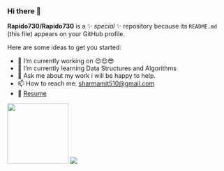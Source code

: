 ### Hi there 👋


**Rapido730/Rapido730** is a ✨ _special_ ✨ repository because its `README.md` (this file) appears on your GitHub profile.

Here are some ideas to get you started:

- 🔭 I’m currently working on 😍😍😎
- 🌱 I’m currently learning Data Structures and Algorithms
- 💬 Ask me about my work i will be happy to help.
- 📫 How to reach me: [sharmamit510@gmail.com](sharmamit510@gmail.com)
- 📝 [Resume](https://drive.google.com/file/d/1Am60qi3vsHFdct8py4jgzZ3ILaV64JBn/view)

<img height="140em" src="https://github-readme-stats.vercel.app/api?username=Rapido730&show_icons=true&hide_border=true&&count_private=true&include_all_commits=true" />
<img src="https://github-readme-stats.vercel.app/api/top-langs/?username=Rapido730&theme=<THEME_NAME>" />

